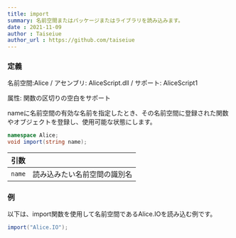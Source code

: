 ```yaml
---
title: import
summary: 名前空間またはパッケージまたはライブラリを読み込みます。
date : 2021-11-09
author : Taiseiue
author_url : https://github.com/taiseiue
---
```

### 定義
名前空間:Alice / アセンブリ: AliceScript.dll / サポート: AliceScript1

属性: 関数の区切りの空白をサポート

nameに名前空間の有効な名前を指定したとき、その名前空間に登録された関数やオブジェクトを登録し、使用可能な状態にします。

```cs title="AliceScript"
namespace Alice;
void import(string name);
```

|引数| |
|-|-|
|`name`| 読み込みたい名前空間の識別名|

### 例
以下は、import関数を使用して名前空間であるAlice.IOを読み込む例です。

```cs title="AliceScript"
import("Alice.IO");
```
